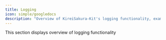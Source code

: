 ```yaml
---
title: Logging
icon: simple/googledocs
description: "Overview of KireiSakura-Kit's logging functionality, example usage."
---
```


This section displays overview of logging functionality
